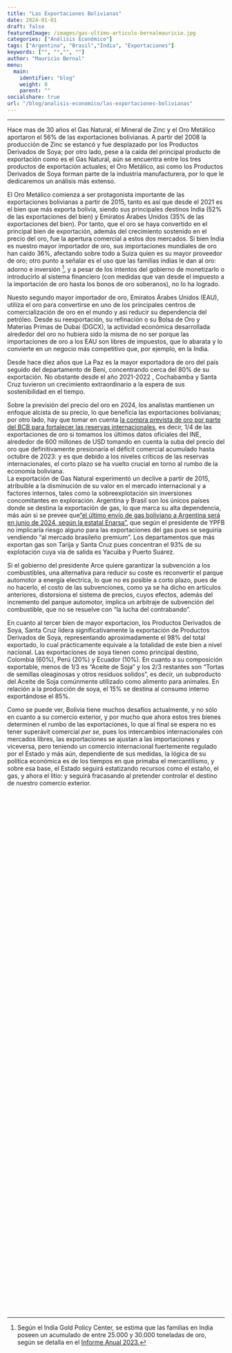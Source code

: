 ```yaml
---
title: "Las Exportaciones Bolivianas"
date: 2024-01-01
draft: false
featuredImage: /images/gas-ultimo-articulo-bernalmauricio.jpg
categories: ["Análisis Económico"]
tags: ["Argentina", "Brasil","India", "Exportaciones"]
keywords: ["", "","", ""]
author: "Mauricio Bernal"
menu:
  main:
    identifier: "blog"
    weight: 0 
    parent: ""
socialshare: true
url: "/blog/analisis-economico/las-exportaciones-bolivianas"
---
```


<link href="/rmarkdown-libs/htmltools-fill/fill.css" rel="stylesheet" />
<script src="/rmarkdown-libs/htmlwidgets/htmlwidgets.js"></script>
<script src="/rmarkdown-libs/plotly-binding/plotly.js"></script>
<script src="/rmarkdown-libs/typedarray/typedarray.min.js"></script>
<script src="/rmarkdown-libs/jquery/jquery.min.js"></script>
<link href="/rmarkdown-libs/crosstalk/css/crosstalk.min.css" rel="stylesheet" />
<script src="/rmarkdown-libs/crosstalk/js/crosstalk.min.js"></script>
<link href="/rmarkdown-libs/plotly-htmlwidgets-css/plotly-htmlwidgets.css" rel="stylesheet" />
<script src="/rmarkdown-libs/plotly-main/plotly-latest.min.js"></script>

------------------------------------------------------------------------

Hace mas de 30 años el Gas Natural, el Mineral de Zinc y el Oro Metálico aportaron el 56% de las exportaciones bolivianas. A partir del 2008 la producción de Zinc se estancó y fue desplazado por los Productos Derivados de Soya; por otro lado, pese a la caída del principal producto de exportación como es el Gas Natural, aún se encuentra entre los tres productos de exportación actuales; el Oro Metálico, asi como los Productos Derivados de Soya forman parte de la industria manufacturera, por lo que le dedicaremos un análisis más extenso.

El Oro Metálico comienza a ser protagonista importante de las exportaciones bolivianas a partir de 2015, tanto es así que desde el 2021 es el bien que más exporta bolivia, siendo sus principales destinos India (52% de las exportaciones del bien) y Emiratos Árabes Unidos (35% de las exportaciones del bien). Por tanto, que el oro se haya convertido en el principal bien de exportación, además del crecimiento sostenido en el precio del oro, fue la apertura comercial a estos dos mercados. Si bien India es nuestro mayor importador de oro, sus importaciones mundiales de oro han caído 36%, afectando sobre todo a Suiza quien es su mayor proveedor de oro; otro punto a señalar es el uso que las familias indias le dan al oro: adorno e inversión [^1], y a pesar de los intentos del gobierno de monetizarlo o introducirlo al sistema financiero (con medidas que van desde el impuesto a la importación de oro hasta los bonos de oro soberanos), no lo ha logrado.

Nuesto segundo mayor importador de oro, Emiratos Árabes Unidos (EAU), utiliza el oro para convertirse en uno de los principales centros de comercialización de oro en el mundo y asi reducir su dependencia del petróleo. Desde su reexportación, su refinación o su Bolsa de Oro y Materias Primas de Dubai (DGCX), la actividad económica desarrollada alrededor del oro no hubiera sido la misma de no ser porque las importaciones de oro a los EAU son libres de impuestos, que lo abarata y lo convierte en un negocio más competitivo que, por ejemplo, en la India.

Desde hace diez años que La Paz es la mayor exportadora de oro del país seguido del departamento de Beni, concentrando cerca del 80% de su exportación. No obstante desde el año 2021-2022 , Cochabamba y Santa Cruz tuvieron un crecimiento extraordinario a la espera de sus sostenibilidad en el tiempo.

Sobre la previsión del precio del oro en 2024, los analistas mantienen un enfoque alcista de su precio, lo que beneficia las exportaciones bolivianas; por otro lado, hay que tomar en cuenta [la compra prevista de oro por parte del BCB para fortalecer las reservas internacionales](https://www.opinion.com.bo/articulo/pais/bcb-compra-500-kilos-oro-preve-adquirir-10-toneladas/20240110000044933418.html), es decir, 1/4 de las exportaciones de oro si tomamos los últimos datos oficiales del INE, alrededor de 600 millones de USD tomando en cuenta la suba del precio del oro que definitivamente presionaría el déficit comercial acumulado hasta octubre de 2023: y es que debido a los niveles críticos de las reservas internacionales, el corto plazo se ha vuelto crucial en torno al rumbo de la economía boliviana.  
La exportación de Gas Natural experimentó un declive a partir de 2015, atribuible a la disminución de su valor en el mercado internacional y a factores internos, tales como la sobreexplotación sin inversiones concomitantes en exploración. Argentina y Brasil son los únicos países donde se destina la exportación de gas, lo que marca su alta dependencia, más aún si se prevee que[“el último envío de gas boliviano a Argentina será en junio de 2024, según la estatal Enarsa”](https://eldeber.com.bo/dinero/el-ultimo-envio-de-gas-boliviano-a-argentina-sera-en-junio-de-2024-segun-la-estatal-enarsa_338145), que según el presidente de YPFB no implicaría riesgo alguno para las exportaciones del gas pues se seguiría vendiendo “al mercado brasileño premium”. Los departamentos que más exportan gas son Tarija y Santa Cruz pues concentran el 93% de su explotación cuya vía de salida es Yacuiba y Puerto Suárez.

Si el gobierno del presidente Arce quiere garantizar la subvención a los combustibles, una alternativa para reducir su coste es reconvertir el parque automotor a energía electrica, lo que no es posible a corto plazo, pues de no hacerlo, el costo de las subvenciones, como ya se ha dicho en artículos anteriores, distorsiona el sistema de precios, cuyos efectos, además del incremento del parque automotor, implica un arbitraje de subvención del combustible, que no se resuelve con “la lucha del contrabando”.

En cuanto al tercer bien de mayor exportacion, los Productos Derivados de Soya, Santa Cruz lidera significativamente la exportación de Productos Derivados de Soya, representando aproximadamente el 98% del total exportado, lo cual prácticamente equivale a la totalidad de este bien a nivel nacional. Las exportaciones de soya tienen como principal destino, Colombia (60%), Perú (20%) y Ecuador (10%). En cuanto a su composición exportable, menos de 1/3 es “Aceite de Soja” y los 2/3 restantes son “Tortas de semillas oleaginosas y otros residuos solidos”, es decir, un subproducto del Aceite de Soja comúnmente utilizado como alimento para animales. En relación a la producción de soya, el 15% se destina al consumo interno exportándose el 85%.

Como se puede ver, Bolivia tiene muchos desafíos actualmente, y no sólo en cuanto a su comercio exterior, y por mucho que ahora estos tres bienes determinen el rumbo de las exportaciones, lo que al final se espera no es tener superávit comercial *per se*, pues los intercambios internacionales con mercados libres, las exportaciones se ajustan a las importaciones y viceversa, pero teniendo un comercio internacional fuertemente regulado por el Estado y más aún, dependiente de sus medidas, la lógica de su política económica es de los tiempos en que primaba el mercantilismo, y sobre esa base, el Estado seguirá estatizando recursos como el estaño, el gas, y ahora el litio: y seguirá fracasando al pretender controlar el destino de nuestro comercio exterior.

<div>
<div class="plotly html-widget html-fill-item" id="htmlwidget-1" style="width:100%;height:400px;"></div>
<script type="application/json" data-for="htmlwidget-1">{"x":{"visdat":{"db049e911cf":["function () ","plotlyVisDat"]},"cur_data":"db049e911cf","attrs":{"db049e911cf":{"x":{},"y":{},"marker":{"color":["skyblue","lightgreen","lightcoral","gold","lightsalmon","lightseagreen","plum","lightsteelblue","lightpink","lightcyan"]},"alpha_stroke":1,"sizes":[10,100],"spans":[1,20],"type":"bar"}},"layout":{"margin":{"b":100,"l":60,"t":100,"r":10},"title":"Top 10 Productos de Exportación <br> 2023(p) <br> (En Millones USD)","titlefont":{"size":14},"showlegend":false,"xaxis":{"domain":[0,1],"automargin":true,"title":"","type":"category","categoryorder":"array","categoryarray":["Carne de la Especie Bovina","Productos Derivados de Girasol","Mineral de Plomo","Semillas y Habas de Soya","Estaño Metálico","Mineral de Plata","Mineral de Zinc","Productos Derivados de Soya","Gas Natural","Oro Metálico"]},"yaxis":{"domain":[0,1],"automargin":true,"title":"","tickformat":"$,.0f"},"hovermode":"closest"},"source":"A","config":{"modeBarButtonsToAdd":["hoverclosest","hovercompare"],"showSendToCloud":false},"data":[{"x":["Oro Metálico","Gas Natural","Productos Derivados de Soya","Mineral de Zinc","Mineral de Plata","Estaño Metálico","Semillas y Habas de Soya","Mineral de Plomo","Productos Derivados de Girasol","Carne de la Especie Bovina"],"y":[2485.8201627600001,2049.6826987299996,1534.42345559,1326.2733251700001,882.53606032000005,394.66714572000001,221.70660731000001,213.54839244999999,143.83667898000002,136.04631408],"marker":{"color":["skyblue","lightgreen","lightcoral","gold","lightsalmon","lightseagreen","plum","lightsteelblue","lightpink","lightcyan"],"line":{"color":"rgba(31,119,180,1)"}},"type":"bar","error_y":{"color":"rgba(31,119,180,1)"},"error_x":{"color":"rgba(31,119,180,1)"},"xaxis":"x","yaxis":"y","frame":null}],"highlight":{"on":"plotly_click","persistent":false,"dynamic":false,"selectize":false,"opacityDim":0.20000000000000001,"selected":{"opacity":1},"debounce":0},"shinyEvents":["plotly_hover","plotly_click","plotly_selected","plotly_relayout","plotly_brushed","plotly_brushing","plotly_clickannotation","plotly_doubleclick","plotly_deselect","plotly_afterplot","plotly_sunburstclick"],"base_url":"https://plot.ly"},"evals":[],"jsHooks":[]}</script>
</div>
<div>
<div class="plotly html-widget html-fill-item" id="htmlwidget-2" style="width:100%;height:400px;"></div>
<script type="application/json" data-for="htmlwidget-2">{"x":{"visdat":{"db013aa48e7":["function () ","plotlyVisDat"],"db062746cf2":["function () ","data"],"db07f3a4d86":["function () ","data"],"db043e62aee":["function () ","data"],"db0d8f7bf3":["function () ","data"]},"cur_data":"db0d8f7bf3","attrs":{"db062746cf2":{"alpha_stroke":1,"sizes":[10,100],"spans":[1,20],"values":{},"labels":{},"type":"pie","name":"Argentina","title":"Argentina","domain":{"x":[0,0.48999999999999999],"y":[0.5,1]},"scalegroup":"one","rotation":30,"hole":0,"titlefont":{"size":14},"showlegend":false,"margin":{"b":100,"t":100},"xaxis":{"title":""},"yaxis":{"title":""},"inherit":true},"db07f3a4d86":{"alpha_stroke":1,"sizes":[10,100],"spans":[1,20],"values":{},"labels":{},"type":"pie","name":"Brasil","title":"Brasil","domain":{"x":[0.48999999999999999,1],"y":[0.48999999999999999,1]},"scalegroup":"two","rotation":-90,"hole":0,"titlefont":{"size":14},"showlegend":false,"margin":{"b":100,"t":100},"xaxis":{"title":""},"yaxis":{"title":""},"inherit":true},"db043e62aee":{"alpha_stroke":1,"sizes":[10,100],"spans":[1,20],"values":{},"labels":{},"type":"pie","name":"India","title":"India","domain":{"x":[0,0.48999999999999999],"y":[0,0.48999999999999999]},"scalegroup":"three","rotation":90,"hole":0,"titlefont":{"size":14},"showlegend":false,"margin":{"b":100,"t":100},"xaxis":{"title":""},"yaxis":{"title":""},"inherit":true},"db0d8f7bf3":{"alpha_stroke":1,"sizes":[10,100],"spans":[1,20],"values":{},"labels":{},"type":"pie","name":"China","title":"China","domain":{"x":[0.5,1],"y":[0,0.48999999999999999]},"scalegroup":"four","rotation":-90,"hole":0,"titlefont":{"size":14},"showlegend":false,"margin":{"b":100,"t":100},"xaxis":{"title":""},"yaxis":{"title":""},"inherit":true}},"layout":{"margin":{"b":40,"l":60,"t":100,"r":10},"title":"Principales Destinos de las Exportaciones <br> 2023(p) <br> (Millones de USD)","showlegend":false,"titlefont":{"size":14},"hovermode":"closest"},"source":"A","config":{"modeBarButtonsToAdd":["hoverclosest","hovercompare"],"showSendToCloud":false},"data":[{"values":[686.33809396000004,177.74015797999999,43.81474381999999,8.1345834000000004,3.7009180000000002,2.6495827599999999,31.922804090000003],"labels":["Gas Natural","Semillas y Habas de Soya","Bananas","Sulfato de Bario Natural","Urea Granulada","Palmitos","Otros Productos"],"type":"pie","name":"Argentina","title":"Argentina","domain":{"x":[0,0.48999999999999999],"y":[0.5,1]},"scalegroup":"one","rotation":30,"hole":0,"titlefont":{"size":14},"showlegend":false,"margin":{"b":100,"t":100},"xaxis":{"title":""},"yaxis":{"title":""},"marker":{"color":"rgba(31,119,180,1)","line":{"color":"rgba(255,255,255,1)"}},"frame":null},{"values":[1363.3446047699999,58.870001999999992,44.474636449999998,15.43822595,11.009995999999999,6.3860469099999992,69.051911289999993],"labels":["Gas Natural","Urea Granulada","Boratos","Gas Licuado de Petróleo (GLP)","Cloruro de Potasio","Antimonio Metálico y Óxidos de Antimonio","Otros Productos"],"type":"pie","name":"Brasil","title":"Brasil","domain":{"x":[0.48999999999999999,1],"y":[0.48999999999999999,1]},"scalegroup":"two","rotation":-90,"hole":0,"titlefont":{"size":14},"showlegend":false,"margin":{"b":100,"t":100},"xaxis":{"title":""},"yaxis":{"title":""},"marker":{"color":"rgba(255,127,14,1)","line":{"color":"rgba(255,255,255,1)"}},"frame":null},{"values":[1312.7693085799999,3.87201,0.82941173999999995,0.029059959999999999,0.32444147000000001,671.24989589000006,519.60588810000002,119.84406018,17.154579890000001,7.2713760299999999,5.4689660600000005,1.9050256299999999],"labels":["Oro Metálico","Boratos","Mineral de Antimonio","Cueros y Manufacturas de Cuero","Otros Productos","JAPÓN","Mineral de Zinc","Mineral de Plata","Estaño Metálico","Mineral de Plomo","Semillas de Sésamo(ajonjolí)","Otros Productos"],"type":"pie","name":"India","title":"India","domain":{"x":[0,0.48999999999999999],"y":[0,0.48999999999999999]},"scalegroup":"three","rotation":90,"hole":0,"titlefont":{"size":14},"showlegend":false,"margin":{"b":100,"t":100},"xaxis":{"title":""},"yaxis":{"title":""},"marker":{"color":"rgba(44,160,44,1)","line":{"color":"rgba(255,255,255,1)"}},"frame":null},{"values":[309.60504698999995,132.10639406000001,483.74495869000003,24.867535650000001,118.23891692000001,101.52210587999998],"labels":["Mineral de Zinc","Mineral de Plomo","Mineral de Plata","Maderas y Manufacturas de Madera","Carne de la Especie Bovina","Otros Productos"],"type":"pie","name":"China","title":"China","domain":{"x":[0.5,1],"y":[0,0.48999999999999999]},"scalegroup":"four","rotation":-90,"hole":0,"titlefont":{"size":14},"showlegend":false,"margin":{"b":100,"t":100},"xaxis":{"title":""},"yaxis":{"title":""},"marker":{"color":"rgba(214,39,40,1)","line":{"color":"rgba(255,255,255,1)"}},"frame":null}],"highlight":{"on":"plotly_click","persistent":false,"dynamic":false,"selectize":false,"opacityDim":0.20000000000000001,"selected":{"opacity":1},"debounce":0},"shinyEvents":["plotly_hover","plotly_click","plotly_selected","plotly_relayout","plotly_brushed","plotly_brushing","plotly_clickannotation","plotly_doubleclick","plotly_deselect","plotly_afterplot","plotly_sunburstclick"],"base_url":"https://plot.ly"},"evals":[],"jsHooks":[]}</script>
</div>
<div>
<div class="plotly html-widget html-fill-item" id="htmlwidget-3" style="width:100%;height:400px;"></div>
<script type="application/json" data-for="htmlwidget-3">{"x":{"visdat":{"db015a462e9":["function () ","plotlyVisDat"],"db01142542a":["function () ","data"],"db030464167":["function () ","data"],"db021d97871":["function () ","data"],"db03290196e":["function () ","data"]},"cur_data":"db03290196e","attrs":{"db01142542a":{"alpha_stroke":1,"sizes":[10,100],"spans":[1,20],"values":{},"labels":{},"type":"pie","name":"Santa Cruz","title":"Santa Cruz","domain":{"x":[0,0.48999999999999999],"y":[0.5,1]},"scalegroup":"one","rotation":-90,"hole":0,"titlefont":{"size":14},"showlegend":false,"margin":{"b":100,"t":100},"xaxis":{"title":""},"yaxis":{"title":""},"inherit":true},"db030464167":{"alpha_stroke":1,"sizes":[10,100],"spans":[1,20],"values":{},"labels":{},"type":"pie","name":"Potosí","title":"Potosí","domain":{"x":[0.48999999999999999,1],"y":[0.48999999999999999,1]},"scalegroup":"two","rotation":90,"hole":0,"titlefont":{"size":14},"showlegend":false,"margin":{"b":100,"t":100},"xaxis":{"title":""},"yaxis":{"title":""},"inherit":true},"db021d97871":{"alpha_stroke":1,"sizes":[10,100],"spans":[1,20],"values":{},"labels":{},"type":"pie","name":"La Paz","title":"La Paz","domain":{"x":[0,0.48999999999999999],"y":[0,0.48999999999999999]},"scalegroup":"three","rotation":90,"hole":0,"titlefont":{"size":14},"showlegend":false,"margin":{"b":100,"t":100},"xaxis":{"title":""},"yaxis":{"title":""},"inherit":true},"db03290196e":{"alpha_stroke":1,"sizes":[10,100],"spans":[1,20],"values":{},"labels":{},"type":"pie","name":"Tarija","title":"Tarija","domain":{"x":[0.5,1],"y":[0,0.48999999999999999]},"scalegroup":"four","rotation":-90,"hole":0,"titlefont":{"size":14},"showlegend":false,"margin":{"b":100,"t":100},"xaxis":{"title":""},"yaxis":{"title":""},"inherit":true}},"layout":{"margin":{"b":40,"l":60,"t":100,"r":10},"title":"Exportaciones por Departamento <br> 2023(p) <br> (Millones de USD)","showlegend":false,"titlefont":{"size":14},"annotations":[{"x":0.90000000000000002,"y":-0.17000000000000001,"xref":"paper","yref":"paper","showarrow":false,"text":"Fuente: Instituto Nacional de Estadística (INE)","font":{"size":13,"color":"black"},"align":"right","xanchor":"right","yanchor":"bottom"},{"x":0.90000000000000002,"y":-0.17000000000000001,"xref":"paper","yref":"paper","showarrow":false,"text":"Fuente: Instituto Nacional de Estadística (INE)","font":{"size":13,"color":"black"},"align":"right","xanchor":"right","yanchor":"bottom"}],"hovermode":"closest"},"source":"A","config":{"modeBarButtonsToAdd":["hoverclosest","hovercompare"],"showSendToCloud":false},"data":[{"values":[1500.9243792900004,786.44974462999983,136.04631407999997,140.44788382000002,219.89209230999998,60.971197570000001,36.176057900000004,538.6273229300001],"labels":["Productos Derivados de Soya","Gas Natural","Carne de la Especie Bovina","Productos Derivados de Girasol","Semillas y Habas de Soya","Azúcar","Alcohol Etílico","Otros Productos"],"type":"pie","name":"Santa Cruz","title":"Santa Cruz","domain":{"x":[0,0.48999999999999999],"y":[0.5,1]},"scalegroup":"one","rotation":-90,"hole":0,"titlefont":{"size":14},"showlegend":false,"margin":{"b":100,"t":100},"xaxis":{"title":""},"yaxis":{"title":""},"marker":{"color":"rgba(31,119,180,1)","line":{"color":"rgba(255,255,255,1)"}},"frame":null},{"values":[1095.6022840799999,762.38094439000008,177.05863187000003,113.35982300000001,83.70773195000001,18.10089052,14.649929,111.65000361999998],"labels":["Mineral de Zinc","Mineral de Plata","Mineral de Plomo","Plata Metálica","Boratos","Cloruro de Potasio","Carbonato de Litio","Otros Productos"],"type":"pie","name":"Potosí","title":"Potosí","domain":{"x":[0.48999999999999999,1],"y":[0.48999999999999999,1]},"scalegroup":"two","rotation":90,"hole":0,"titlefont":{"size":14},"showlegend":false,"margin":{"b":100,"t":100},"xaxis":{"title":""},"yaxis":{"title":""},"marker":{"color":"rgba(255,127,14,1)","line":{"color":"rgba(255,255,255,1)"}},"frame":null},{"values":[1738.5978916799997,96.377197530000018,11.690093730000001,7.8943951300000004,6.4205656500000003,10.287300550000001,244.34054678000004],"labels":["Oro Metálico","Mineral de Zinc","Café sin Tostar","Joyería de Oro","Productos Textiles","Maderas y Manufacturas de Madera","Otros Productos"],"type":"pie","name":"La Paz","title":"La Paz","domain":{"x":[0,0.48999999999999999],"y":[0,0.48999999999999999]},"scalegroup":"three","rotation":90,"hole":0,"titlefont":{"size":14},"showlegend":false,"margin":{"b":100,"t":100},"xaxis":{"title":""},"yaxis":{"title":""},"marker":{"color":"rgba(44,160,44,1)","line":{"color":"rgba(255,255,255,1)"}},"frame":null},{"values":[1129.6684754800001,22.507669580000002,4.2949156999999998,4.2900640000000001,0.41397481999999997,9.7074612699999996],"labels":["Gas Natural","Gas Licuado de Petróleo (GLP)","Isopentano (Condensado de Gas Natural)","Productos Derivados de Soya","Bebidas","Otros Productos"],"type":"pie","name":"Tarija","title":"Tarija","domain":{"x":[0.5,1],"y":[0,0.48999999999999999]},"scalegroup":"four","rotation":-90,"hole":0,"titlefont":{"size":14},"showlegend":false,"margin":{"b":100,"t":100},"xaxis":{"title":""},"yaxis":{"title":""},"marker":{"color":"rgba(214,39,40,1)","line":{"color":"rgba(255,255,255,1)"}},"frame":null}],"highlight":{"on":"plotly_click","persistent":false,"dynamic":false,"selectize":false,"opacityDim":0.20000000000000001,"selected":{"opacity":1},"debounce":0},"shinyEvents":["plotly_hover","plotly_click","plotly_selected","plotly_relayout","plotly_brushed","plotly_brushing","plotly_clickannotation","plotly_doubleclick","plotly_deselect","plotly_afterplot","plotly_sunburstclick"],"base_url":"https://plot.ly"},"evals":[],"jsHooks":[]}</script>
</div>

[^1]: Según el India Gold Policy Center, se estima que las familias en India poseen un acumulado de entre 25.000 y 30.000 toneladas de oro, según se detalla en el [Informe Anual 2023.](https://www.iima.ac.in/sites/default/files/2023-06/IIMA%20IGPC%202023%20Annual%20Report.pdf)
